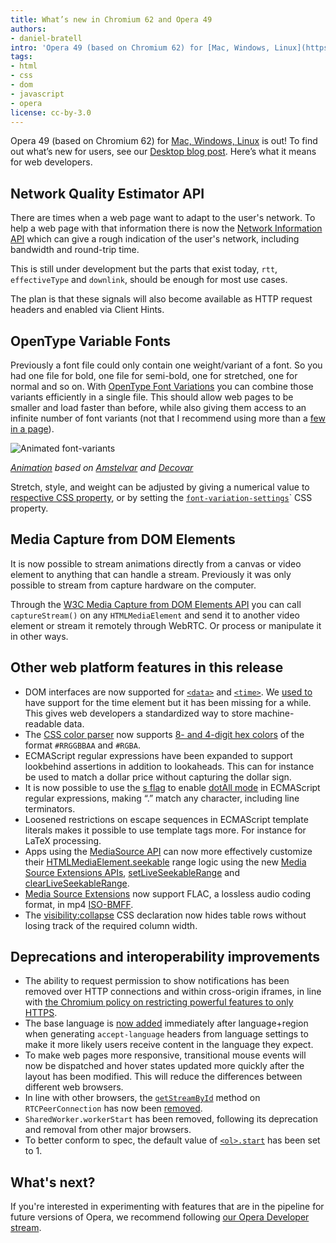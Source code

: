 ```yaml
---
title: What’s new in Chromium 62 and Opera 49
authors:
- daniel-bratell
intro: 'Opera 49 (based on Chromium 62) for [Mac, Windows, Linux](https://www.opera.com/computer) is out! To find out what’s new for users, see our [Desktop blog post](http://blogs.opera.com/desktop/2017/11/opera-49-adds-snapshot-tool-editing-tools/). Here’s what it means for web developers.'
tags:
- html
- css
- dom
- javascript
- opera
license: cc-by-3.0
---
```


Opera 49 (based on Chromium 62) for [Mac, Windows, Linux](https://www.opera.com/computer) is out! To
find out what’s new for users, see our
[Desktop blog post](http://blogs.opera.com/desktop/2017/11/opera-49-adds-snapshot-tool-editing-tools/).
Here’s what it means for web developers.


## Network Quality Estimator API

There are times when a web page want to adapt to the user's network. To
help a web page with that information there is now the
[Network Information API](https://wicg.github.io/netinfo/) which can give a
rough indication of the user's network, including bandwidth and round-trip time.

This is still under development but the parts that exist today, `rtt`,
`effectiveType` and `downlink`, should be enough for most use cases.

The plan is that these signals will also become available as HTTP request
headers and enabled via Client Hints.

## OpenType Variable Fonts

Previously a font file could only contain one weight/variant of a font. So you
had one file for bold, one file for semi-bold, one for stretched, one
for normal and so on. With
[OpenType Font Variations](https://medium.com/@tiro/https-medium-com-tiro-introducing-opentype-variable-fonts-12ba6cd2369)
you can combine those
variants efficiently in a single file. This should allow web pages to be smaller
and load faster than before, while also giving them access to an
infinite number of font variants (not that I recommend using more than a [few
in a page](https://ux.stackexchange.com/questions/1753/number-of-fonts-per-design)).

![Animated font-variants](https://lh3.googleusercontent.com/yTTAIw4qIbrourNSnyrYTw4IQ9_bTECHSnrc81ZPziUBOBxO-YoaLDfTLtfrqWbu_YvKNuE838wKr4-ifLBFnCFehM_aCQPJJpG9pVm5fCa923QrLVsTiu_TIRhPcTkUD8L-ip6e)

*[Animation](https://blog.chromium.org/2017/09/chrome-62-beta-network-quality.html) based on [Amstelvar](https://www.typenetwork.com/brochure/opentype-variable-fonts-moving-right-along/) and [Decovar](https://www.typenetwork.com/brochure/decovar-variable-font-by-david-berlow)*

Stretch, style, and weight can be adjusted by giving a numerical value
to
[respective CSS property](https://drafts.csswg.org/css-fonts-4/#font-weight-prop),
or by setting the
[`font-variation-settings`](https://drafts.csswg.org/css-fonts-4/#font-variation-settings-def)`
CSS property.

## Media Capture from DOM Elements

It is now possible to stream animations directly from a canvas or
video element to anything that can handle a stream. Previously it was
only possible to stream from capture hardware on the computer.

Through the [W3C Media Capture from DOM Elements API](https://w3c.github.io/mediacapture-fromelement/#html-media-element-media-capture-extensions) you can
call `captureStream()` on any `HTMLMediaElement` and send it to another
video element or stream it remotely through WebRTC. Or process or manipulate
it in other ways.


## Other web platform features in this release

* DOM interfaces are now supported for
[`<data>`](https://html.spec.whatwg.org/multipage/text-level-semantics.html#the-data-element)
and
[`<time>`](https://html.spec.whatwg.org/multipage/text-level-semantics.html#the-time-element). We
[used to](https://dev.opera.com/blog/dom-scripting-and-the-time-element/) have support for the time element but it has been missing for a
while. This gives web developers a standardized way to store
machine-readable data.
* The [CSS color parser](https://developer.mozilla.org/en-US/docs/Web/CSS/color_value#rgba) now supports [8- and 4-digit hex colors](https://codepen.io/malyw/pen/wGNOrd) of the format `#RRGGBBAA` and `#RGBA`.
* ECMAScript regular expressions have been expanded to support lookbehind assertions in addition to lookaheads. This can for instance be used to match a dollar price without capturing the dollar sign.
* It is now possible to use the [s flag](https://mathiasbynens.be/notes/es-regexp-proposals#dotAll) to enable [dotAll mode](https://developers.google.com/web/updates/2017/07/upcoming-regexp-features#dotall_flag) in ECMAScript regular expressions, making “.” match any character, including line terminators.
* Loosened restrictions on escape sequences in ECMAScript template literals makes it possible to use template tags more. For instance for LaTeX processing.
* Apps using the [MediaSource API](https://developer.mozilla.org/en-US/docs/Web/API/MediaSource) can now more effectively customize their [HTMLMediaElement.seekable](https://developers.google.com/web/updates/2017/09/chrome-62-media-updates#seekable) range logic using the new [Media Source Extensions APIs](https://www.w3.org/TR/media-source/), [setLiveSeekableRange](https://www.w3.org/TR/media-source/#dom-mediasource-setliveseekablerange) and [clearLiveSeekableRange](https://www.w3.org/TR/media-source/#dom-mediasource-clearliveseekablerange).
* [Media Source Extensions](https://www.w3.org/TR/media-source/) now support FLAC, a lossless audio coding format, in mp4 [ISO-BMFF](https://www.w3.org/TR/mse-byte-stream-format-isobmff/).
* The [visibility:collapse](https://www.quirksmode.org/css/visibility.html) CSS declaration now hides table rows without losing track of the required column width.

## Deprecations and interoperability improvements

* The ability to request permission to show notifications has been removed over HTTP connections and within cross-origin iframes, in line with [the Chromium policy on restricting powerful features to only HTTPS](https://www.chromium.org/Home/chromium-security/deprecating-powerful-features-on-insecure-origins).
* The base language is [now added](https://docs.google.com/document/d/10eGUww_2Ufv-YyGwnmr9ke_89Q6By_94v02FM_NTU24) immediately after language+region when generating `accept-language` headers from language settings to make it more likely users receive content in the language they expect.
* To make web pages more responsive, transitional mouse events will now be dispatched and hover states updated more quickly after the layout has been modified. This will reduce the differences between different web browsers.
* In line with other browsers, the [`getStreamById`](https://developer.mozilla.org/en-US/docs/Web/API/RTCPeerConnection/getStreamById) method on `RTCPeerConnection` has now been [removed](https://crbug.com/698163#c10).
* `SharedWorker.workerStart` has been removed, following its deprecation and removal from other major browsers.
* To better conform to spec, the default value of [`<ol>.start`](https://developer.mozilla.org/en-US/docs/Web/HTML/Element/ol) has been set to 1.

## What's next?

If you're interested in experimenting with features that are in the
pipeline for future versions of Opera, we recommend following [our
Opera Developer stream](https://www.opera.com/developer).
